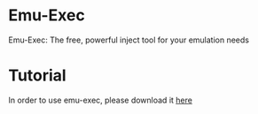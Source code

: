 # Emu-Exec
Emu-Exec: The free, powerful inject tool for your emulation needs


# Tutorial

In order to use emu-exec, please download it [here](https://emu-exec.vercel.app/)
